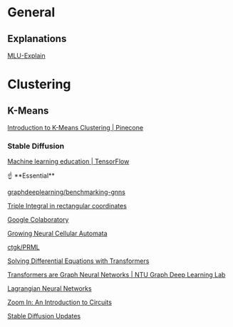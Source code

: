 

# General

## Explanations

[MLU-Explain](https://mlu-explain.github.io/)

# Clustering

## K-Means

[Introduction to K-Means Clustering | Pinecone](https://www.pinecone.io/learn/k-means-clustering/)

### Stable Diffusion

[](https://multimodal.art/)

[Machine learning education | TensorFlow](https://www.tensorflow.org/resources/learn-ml)

<aside>
☝ **Essential**

</aside>

[graphdeeplearning/benchmarking-gnns](https://github.com/graphdeeplearning/benchmarking-gnns)

[Triple Integral in rectangular coordinates](https://www.geogebra.org/m/jvkB8CJd)

[Google Colaboratory](https://colab.research.google.com/github/google/neural-tangents/blob/master/notebooks/neural_tangents_cookbook.ipynb#scrollTo=Lt74vgCVNN2b)

[Growing Neural Cellular Automata](https://distill.pub/2020/growing-ca/)

[ctgk/PRML](https://github.com/ctgk/PRML)

[Solving Differential Equations with Transformers](https://medium.com/analytics-vidhya/solving-differential-equations-with-transformers-21648d3a1695)

[Transformers are Graph Neural Networks | NTU Graph Deep Learning Lab](https://graphdeeplearning.github.io/post/transformers-are-gnns/)

[Lagrangian Neural Networks](https://greydanus.github.io/2020/03/10/lagrangian-nns/)

[Zoom In: An Introduction to Circuits](https://distill.pub/2020/circuits/zoom-in/)

[Stable Diffusion Updates](https://rentry.org/sdupdates2)